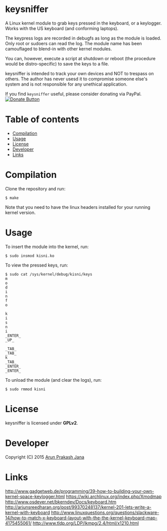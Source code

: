 # keysniffer
A Linux kernel module to grab keys pressed in the keyboard, or a keylogger. Works with the US keyboard (and conforming laptops).

The keypress logs are recorded in debugfs as long as the module is loaded. Only root or sudoers can read the log. The module name has been camouflaged to blend-in with other kernel modules.

You can, however, execute a script at shutdown or reboot (the procedure would be distro-specific) to save the keys to a file.

keysniffer is intended to track your own devices and NOT to trespass on others. The author has never usesd it to compromise someone else's system and is not responsible for any unethical application.

If you find `keysniffer` useful, please consider donating via PayPal. [![Donate Button](https://img.shields.io/badge/paypal-donate-orange.svg)](https://www.paypal.com/cgi-bin/webscr?cmd=_s-xclick&hosted_button_id=RMLTQ76JSXJ4Q)

# Table of contents

- [Compilation](#compilation)
- [Usage](#usage)
- [License](#license)
- [Developer](#developer)
- [Links](#links)

# Compilation
Clone the repository and run:

    $ make
Note that you need to have the linux headers installed for your running kernel version.

# Usage
To insert the module into the kernel, run:

    $ sudo insmod kisni.ko
To view the pressed keys, run:

    $ sudo cat /sys/kernel/debug/kisni/keys
    m
    o
    d
    i
    n
    f
    o
    
    k
    i
    s
    n
    i
    _ENTER_
    _UP_
    
    _TAB_
    _TAB_
    k
    _TAB_
    _ENTER_
    _ENTER_
To unload the module (and clear the logs), run:

    $ sudo rmmod kisni

# License
keysniffer is licensed under **GPLv2**.

# Developer
Copyright (C) 2015 [Arun Prakash Jana](mailto:engineerarun@gmail.com)

# Links
http://www.gadgetweb.de/programming/39-how-to-building-your-own-kernel-space-keylogger.html
https://wiki.archlinux.org/index.php/Xmodmap
http://www.osdever.net/bkerndev/Docs/keyboard.htm
http://arjunsreedharan.org/post/99370248137/kernel-201-lets-write-a-kernel-with-keyboard
http://www.linuxquestions.org/questions/slackware-14/how-to-match-x-keyboard-layout-with-the-the-kernel-keyboard-map-4175455061/
http://www.tldp.org/LDP/lkmpg/2.4/html/x1210.html
